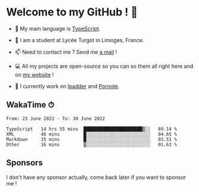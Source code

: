 # Welcome to my GitHub ! 🌃

- 🔭 My main language is [TypeScript](https://www.typescriptlang.org/).

- 🌱 I am a student at Lycée Turgot in Limoges, France.

- 📫 Need to contact me ? Send me <a href="mailto:mikkel@milescode.dev">a mail</a> !

- 💻 All my projects are open-source so you can so them all right here and on <a href="https://www.vexcited.ml">my website</a> !

- 👀 I currently work on [lpadder](https://github.com/Vexcited/lpadder) and [Pornote](https://github.com/Vexcited/Pornote).

## WakaTime ⏱

<!--START_SECTION:waka-->

```text
From: 23 June 2022 - To: 30 June 2022

TypeScript   14 hrs 55 mins  ██████████████████████▒░░   89.14 %
XML          46 mins         █░░░░░░░░░░░░░░░░░░░░░░░░   04.65 %
Markdown     35 mins         █░░░░░░░░░░░░░░░░░░░░░░░░   03.51 %
Other        16 mins         ▒░░░░░░░░░░░░░░░░░░░░░░░░   01.63 %
```

<!--END_SECTION:waka-->

## Sponsors

I don't have any sponsor actually, come back later if you want to sponsor me !
